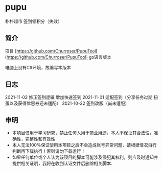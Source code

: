 # pupu
朴朴超市 签到领积分（失效）

## 简介
项目 [https://github.com/Churroser/PupuTool](https://github.com/Churroser/PupuTool) go语言版本

电脑上没有C#环境，故编写本版本

## 日志
2021-11-02 修正签到逻辑 增加快速签到
2021-11-01 适配签到（分享任务过期 扭蛋以及获得优惠券还未适配）
2021-10-22 签到改版（尚未适配）

## 申明
- 本项目仅用于学习研究，禁止任何人用于商业用途，本人不保证其合法性，准确性，完整性和有效性
- 本人无法100%保证使用本项目之后不会造成账号异常问题，请根据情况自行判断再下载执行！否则请勿下载运行！
- 如果任何单位或个人认为该项目的脚本可能涉及侵犯其权利，则应及时通知并提供相关证明，我将在收到认证文件后删除相关脚本.